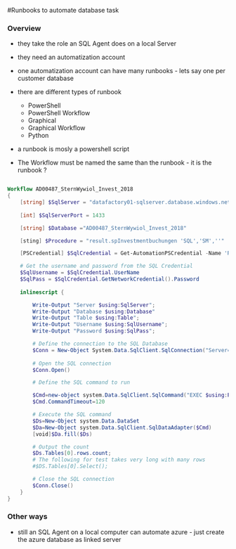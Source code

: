 #Runbooks to automate database task

### Overview
* they take the role an SQL Agent does on a local Server
* they need an automatization account
* one automatization account can have many runbooks - lets say one per customer database
* there are different types of runbook
    * PowerShell
    * PowerShell Workflow
    * Graphical
    * Graphical Workflow
    * Python

* a runbook is mosly a powershell script

* The Workflow must be named the same than the runbook - it is the runbook ?

````Powershell

Workflow AD00487_SternWywiol_Invest_2018
{
    [string] $SqlServer = "datafactory01-sqlserver.database.windows.net"
    
    [int] $SqlServerPort = 1433

    [string] $Database ="AD00487_SternWywiol_Invest_2018"

    [sting] $Procedure = "result.spInvestmentbuchungen 'SQL','SM',''"

    [PSCredential] $SqlCredential = Get-AutomationPSCredential -Name 'RunbookUser'

    # Get the username and password from the SQL Credential
    $SqlUsername = $SqlCredential.UserName
    $SqlPass = $SqlCredential.GetNetworkCredential().Password
    
    inlinescript {

        Write-Output "Server $using:SqlServer";
        Write-Output "Database $using:Database"
        Write-Output "Table $using:Table";
        Write-Output "Username $using:SqlUsername";
        Write-Output "Password $using:SqlPass";

        # Define the connection to the SQL Database
        $Conn = New-Object System.Data.SqlClient.SqlConnection("Server=tcp:$using:SqlServer,$using:SqlServerPort;Database=$using:Database;User ID=$using:SqlUsername;Password=$using:SqlPass;Trusted_Connection=False;Encrypt=True;Connection Timeout=30;")
        
        # Open the SQL connection
        $Conn.Open()

        # Define the SQL command to run

        $Cmd=new-object system.Data.SqlClient.SqlCommand("EXEC $using:Procedure",$Conn)
        $Cmd.CommandTimeout=120

        # Execute the SQL command
        $Ds=New-Object system.Data.DataSet
        $Da=New-Object system.Data.SqlClient.SqlDataAdapter($Cmd)
        [void]$Da.fill($Ds)

        # Output the count
        $Ds.Tables[0].rows.count;
        # The following for test takes very long with many rows
        #$DS.Tables[0].Select();

        # Close the SQL connection
        $Conn.Close()
    }
}
````


### Other ways
* still an SQL Agent on a local computer can automate azure - just create the azure database as linked server